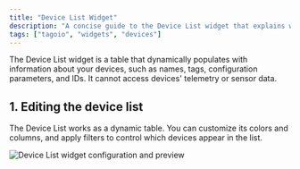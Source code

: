 ```yaml
---
title: "Device List Widget"
description: "A concise guide to the Device List widget that explains what it shows and how to edit its appearance and filters in a dynamic table format."
tags: ["tagoio", "widgets", "devices"]
---
```


The Device List widget is a table that dynamically populates with information about your devices, such as names, tags, configuration parameters, and IDs. It cannot access devices' telemetry or sensor data.

## 1. Editing the device list
The Device List works as a dynamic table. You can customize its colors and columns, and apply filters to control which devices appear in the list.

![Device List widget configuration and preview](/docs_imagem/tagoio/device-list-widget-2.png)